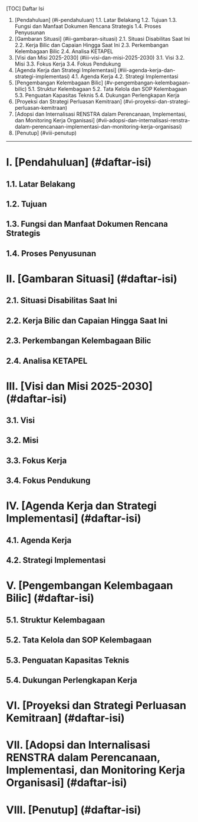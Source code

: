 [TOC]
Daftar Isi
1. [Pendahuluan] (#i-pendahuluan)
	1.1. Latar Belakang
	1.2. Tujuan
	1.3. Fungsi dan Manfaat Dokumen Rencana Strategis
	1.4. Proses Penyusunan
2. [Gambaran Situasi] (#ii-gambaran-situasi)
	2.1. Situasi Disabilitas Saat Ini
	2.2. Kerja Bilic dan Capaian Hingga Saat Ini
	2.3. Perkembangan Kelembagaan Bilic
	2.4. Analisa KETAPEL
3. [Visi dan Misi 2025-2030] (#iii-visi-dan-misi-2025-2030)
	3.1. Visi
	3.2. Misi
	3.3. Fokus Kerja
	3.4. Fokus Pendukung
4. [Agenda Kerja dan Strategi Implementasi] (#iii-agenda-kerja-dan-strategi-implementasi)
	4.1. Agenda Kerja
	4.2. Strategi Implementasi
5. [Pengembangan Kelembagaan Bilic] (#v-pengembangan-kelembagaan-bilic)
	5.1. Struktur Kelembagaan
    5.2. Tata Kelola dan SOP Kelembagaan
    5.3. Penguatan Kapasitas Teknis
	5.4. Dukungan Perlengkapan Kerja
6. [Proyeksi dan Strategi Perluasan Kemitraan] (#vi-proyeksi-dan-strategi-perluasan-kemitraan)
7. [Adopsi dan Internalisasi RENSTRA dalam Perencanaan, Implementasi, dan Monitoring Kerja Organisasi] (#vii-adopsi-dan-internalisasi-renstra-dalam-perencanaan-implementasi-dan-monitoring-kerja-organisasi)
8. [Penutup] (#viii-penutup)

***

# I. [Pendahuluan] (#daftar-isi)

## 1.1. Latar Belakang

## 1.2. Tujuan

## 1.3. Fungsi dan Manfaat Dokumen Rencana Strategis

## 1.4. Proses Penyusunan


# II. [Gambaran Situasi] (#daftar-isi)

## 2.1. Situasi Disabilitas Saat Ini

## 2.2. Kerja Bilic dan Capaian Hingga Saat Ini

## 2.3. Perkembangan Kelembagaan Bilic

## 2.4. Analisa KETAPEL


# III. [Visi dan Misi 2025-2030] (#daftar-isi)

## 3.1. Visi

## 3.2. Misi

## 3.3. Fokus Kerja

## 3.4. Fokus Pendukung


# IV. [Agenda Kerja dan Strategi Implementasi] (#daftar-isi)

## 4.1. Agenda Kerja

## 4.2. Strategi Implementasi


# V. [Pengembangan Kelembagaan Bilic] (#daftar-isi)

## 5.1. Struktur Kelembagaan
    
## 5.2. Tata Kelola dan SOP Kelembagaan
    
## 5.3. Penguatan Kapasitas Teknis
    
## 5.4. Dukungan Perlengkapan Kerja
    

# VI. [Proyeksi dan Strategi Perluasan Kemitraan] (#daftar-isi)


# VII. [Adopsi dan Internalisasi RENSTRA dalam Perencanaan, Implementasi, dan Monitoring Kerja Organisasi] (#daftar-isi)


# VIII. [Penutup] (#daftar-isi)
<!--stackedit_data:
eyJoaXN0b3J5IjpbMTA3NzU2MTIwOCw0Mzc4NzkxMzAsMjU5MD
Q0MTE5LDMxNjA5OTkyM119
-->